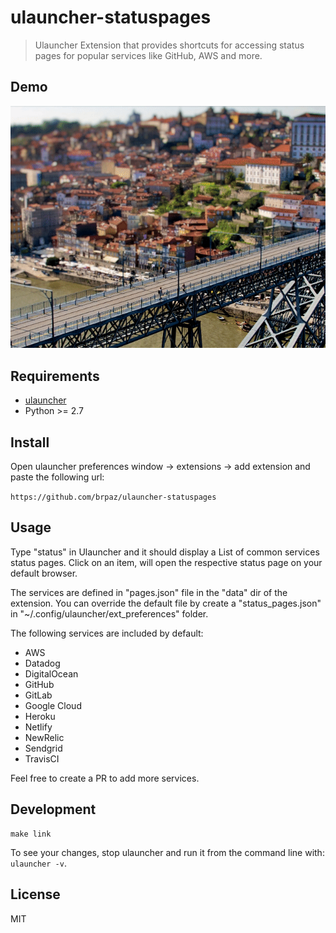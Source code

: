 # ulauncher-statuspages

> Ulauncher Extension that provides shortcuts for accessing status pages for popular services like GitHub, AWS and more.

## Demo

![demo](demo.gif)

## Requirements

* [ulauncher](https://ulauncher.io/)
* Python >= 2.7

## Install

Open ulauncher preferences window -> extensions -> add extension and paste the following url:

```https://github.com/brpaz/ulauncher-statuspages```

## Usage

Type "status" in Ulauncher and it should display a List of common services status pages. Click on an item, will open the respective status page on your default browser.

The services are defined in "pages.json" file in the "data" dir of the extension. You can override the default file by create a "status_pages.json" in "~/.config/ulauncher/ext_preferences" folder.

The following services are included by default:

* AWS
* Datadog
* DigitalOcean
* GitHub
* GitLab
* Google Cloud
* Heroku
* Netlify
* NewRelic
* Sendgrid
* TravisCI

Feel free to create a PR to add more services.


## Development

```
make link
```

To see your changes, stop ulauncher and run it from the command line with: ```ulauncher -v```.

## License

MIT
